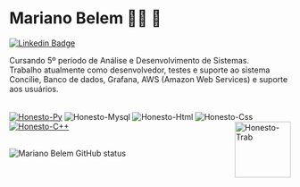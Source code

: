 

<!--
### Hi there 👋
**honestobx/honestobx** is a ✨ _special_ ✨ repository because its `README.md` (this file) appears on your GitHub profile.

Here are some ideas to get you started:

- 🔭 I’m currently working on ...
- 🌱 I’m currently learning ...
- 👯 I’m looking to collaborate on ...
- 🤔 I’m looking for help with ...
- 💬 Ask me about ...
- 📫 How to reach me: ...
- 😄 Pronouns: ...
- ⚡ Fun fact: ...
-->

# Mariano Belem :man_technologist: 🔭

[![Linkedin Badge](https://img.shields.io/badge/-LinkedIn-blue?style=flat-square&logo=Linkedin&logoColor=white&link=https://www.linkedin.com/in/mariano-belem/)](https://www.linkedin.com/in/mariano-belem/)

Cursando 5º período de Análise e Desenvolvimento de Sistemas. <br>
Trabalho atualmente como desenvolvedor, testes e suporte ao sistema Concilie, Banco de dados, Grafana, AWS (Amazon Web Services) e suporte aos usuários.

<div style="display: inline_block"><br>
  <a href="https://docs.python.org/pt-br/3/" target="_blank">
  <img align="center" alt="Honesto-Py" src="https://img.shields.io/badge/Python-3776AB?style=for-the-badge&logo=python&logoColor=white"></a>
  <img align="center" alt="Honesto-Mysql" src="https://img.shields.io/badge/MySQL-00000F?style=for-the-badge&logo=mysql&logoColor=white" >
  <img align="center" alt="Honesto-Html" src="https://img.shields.io/badge/HTML5-E34F26?style=for-the-badge&logo=html5&logoColor=white" >
  <img align="center" alt="Honesto-Css" src="https://img.shields.io/badge/CSS3-1572B6?style=for-the-badge&logo=css3&logoColor=white" >
  <a href="https://docs.microsoft.com/pt-br/cpp/cpp/?view=msvc-170" target="_blank">
  <img align="center" alt="Honesto-C++" src="https://img.shields.io/badge/C%2B%2B-00599C?style=for-the-badge&logo=c%2B%2B&logoColor=white" ></a>
  <img align="right" height="100" width="100" alt="Honesto-Trab" src="https://camo.githubusercontent.com/63371d36886ee658f5a97401f393e1ab1684b2fd3de674b8f5efc7d410b2a3d0/68747470733a2f2f6d656469612e67697068792e636f6d2f6d656469612f57556c706c634d704f43456d5447427442572f67697068792e676966" >
</div><br>


![Mariano Belem GitHub status](https://github-readme-stats.vercel.app/api?username=honestobx&show_icons=true&theme=tokyonight)

